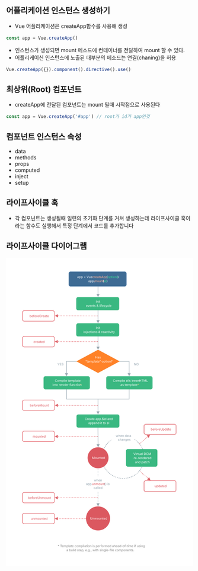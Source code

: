 ## 어플리케이션 인스턴스 생성하기
- Vue 어플리케이션은 createApp함수를 사용해 생성
```js
const app = Vue.createApp()
```

- 인스턴스가 생성되면  mount 메소드에 컨테이너를 전달하여 mount 할 수 있다.
- 어플리케이션 인스턴스에 노출된 대부분의 메소드는 연결(chaning)을 허용
```js
Vue.createApp({}).component().directive().use()
```

## 최상위(Root) 컴포넌트
- createApp에 전달된 컴포넌트는 mount 될때 시작점으로 사용된다
```js
const app = Vue.createApp('#app') // root가 id가 app인것
```

## 컴포넌트 인스턴스 속성
- data
- methods
- props
- computed
- inject
- setup

## 라이프사이클 훅 
- 각 컴포넌트는 생성될때 일련의 초기화 단계를 거쳐 생성하는데 라이프사이클 훅이라는 함수도 실행해서 특정 단계에서 코드를 추가합니다 


## 라이프사이클 다이어그램 
![라이프사이클 다이어그램](./lifecycle.svg)